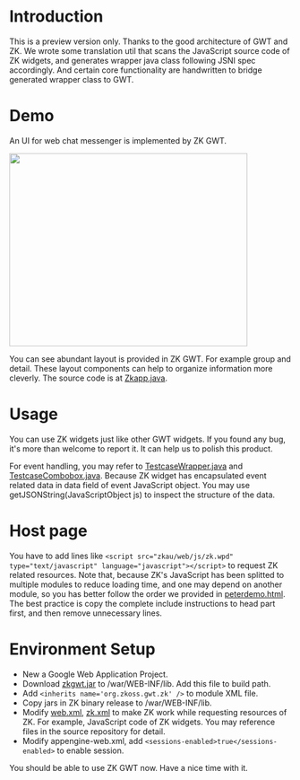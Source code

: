 # Introduction #

This is a preview version only. Thanks to the good architecture of GWT and ZK. We wrote some translation util that scans the JavaScript source code of ZK widgets, and generates wrapper java class following JSNI spec accordingly. And certain core functionality are handwritten to bridge generated wrapper class to GWT.

# Demo #

An UI for web chat messenger is implemented by ZK GWT.

<a href='http://www.youtube.com/watch?feature=player_embedded&v=kKm4aWJFe6A' target='_blank'><img src='http://img.youtube.com/vi/kKm4aWJFe6A/0.jpg' width='425' height=344 /></a>

You can see abundant layout is provided in ZK GWT. For example group and detail. These layout components can help to organize information more cleverly. The source code is at [Zkapp.java](http://code.google.com/p/zkgwt/source/browse/trunk/zkgwtdemo/gwtdemo/src/org/zkoss/gwt/client/Zkapp.java).

# Usage #

You can use ZK widgets just like other GWT widgets. If you found any bug, it's more than welcome to report it. It can help us to polish this product.

For event handling, you may refer to [TestcaseWrapper.java](http://code.google.com/p/zkgwt/source/browse/trunk/zkgwtdemo/gwtdemo/src/org/zkoss/gwt/client/testzk/TestcaseWrapper.java) and [TestcaseCombobox.java](http://code.google.com/p/zkgwt/source/browse/trunk/zkgwtdemo/gwtdemo/src/org/zkoss/gwt/client/testzk/TestcaseCombobox.java). Because ZK widget has encapsulated event related data in data field of event JavaScript object. You may use getJSONString(JavaScriptObject js) to inspect the structure of the data.


# Host page #

You have to add lines like `<script src="zkau/web/js/zk.wpd" type="text/javascript" language="javascript"></script>` to request ZK related resources. Note that, because ZK's JavaScript has been splitted to multiple modules to reduce loading time, and one may depend on another module, so you has better follow the order we provided in [peterdemo.html](http://code.google.com/p/zkgwt/source/browse/trunk/zkgwtdemo/gwtdemo/war/peterdemo.html). The best practice is copy the complete include instructions to head part first, and then remove unnecessary lines.


# Environment Setup #
  * New a Google Web Application Project.
  * Download [zkgwt.jar](http://zkgwt.googlecode.com/files/zkgwt.jar) to /war/WEB-INF/lib. Add this file to build path.
  * Add `<inherits name='org.zkoss.gwt.zk' />` to module XML file.
  * Copy jars in ZK binary release to /war/WEB-INF/lib.
  * Modify [web.xml](http://code.google.com/p/zkgwt/source/browse/trunk/zkgwtdemo/gwtdemo/war/WEB-INF/web.xml), [zk.xml](http://code.google.com/p/zkgwt/source/browse/trunk/zkgwtdemo/gwtdemo/war/WEB-INF/zk.xml) to make ZK work while requesting resources of ZK. For example, JavaScript code of ZK widgets. You may reference files in the source repository for detail.
  * Modify appengine-web.xml, add `<sessions-enabled>true</sessions-enabled>` to enable session.

You should be able to use ZK GWT now. Have a nice time with it.
